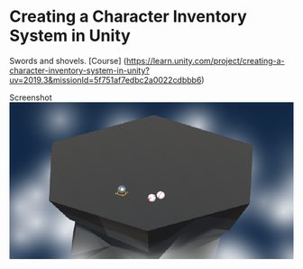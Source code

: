 # Creating a Character Inventory System in Unity
Swords and shovels.
[Course] (https://learn.unity.com/project/creating-a-character-inventory-system-in-unity?uv=2019.3&missionId=5f751af7edbc2a0022cdbbb6)



Screenshot <img src='Screenshot.PNG' align="right" width=960>

